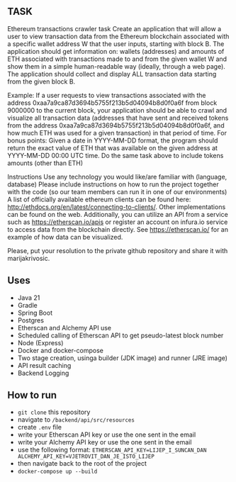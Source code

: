 ## TASK

Ethereum transactions crawler task
Create an application that will allow a user to view transaction data from the Ethereum blockchain associated with a specific wallet address W that the user inputs, starting with block B. The application should get information on:
wallets (addresses) and
amounts of ETH associated with transactions made to and from the given wallet W and
show them in a simple human-readable way (ideally, through a web page).
The application should collect and display ALL transaction data starting from the given block B.

Example:
If a user requests to view transactions associated with the address 0xaa7a9ca87d3694b5755f213b5d04094b8d0f0a6f from block 9000000 to the current block, your application should be able to crawl and visualize all transaction data (addresses that have sent and received tokens from the address 0xaa7a9ca87d3694b5755f213b5d04094b8d0f0a6f, and how much ETH was used for a given transaction) in that period of time.
For bonus points:
Given a date in YYYY-MM-DD format, the program should return the exact value of ETH that was available on the given address at YYYY-MM-DD 00:00 UTC time.
Do the same task above to include tokens amounts (other than ETH)

Instructions
Use any technology you would like/are familiar with (language, database)
Please include instructions on how to run the project together with the code (so our team members can run it in one of our environments)
A list of officially available ethereum clients can be found here: http://ethdocs.org/en/latest/connecting-to-clients/. Other implementations can be found on the web. Additionally, you can utilize an API from a service such as https://etherscan.io/apis or register an account on infura.io service to access data from the blockchain directly.
See https://etherscan.io/ for an example of how data can be visualized.

Please, put your resolution to the private github repository and share it with marijakrivosic.


## Uses
- Java 21
- Gradle
- Spring Boot 
- Postgres
- Etherscan and Alchemy API use
- Scheduled calling of Etherscan API to get pseudo-latest block number
- Node (Express)
- Docker and docker-compose
- Two stage creation, usinga builder (JDK image) and runner (JRE image)
- API result caching
- Backend Logging


## How to run
- `git clone` this repository
- navigate to `/backend/api/src/resources`
- create `.env` file 
- write your Etherscan API key or use the one sent in the email
- write your Alchemy API key or use the one sent in the email
- use the following format:
  `ETHERSCAN_API_KEY=LIJEP_I_SUNCAN_DAN                              
    ALCHEMY_API_KEY=VJETROVIT_DAN_JE_ISTO_LIJEP`
- then navigate back to the root of the project
- `docker-compose up --build`
